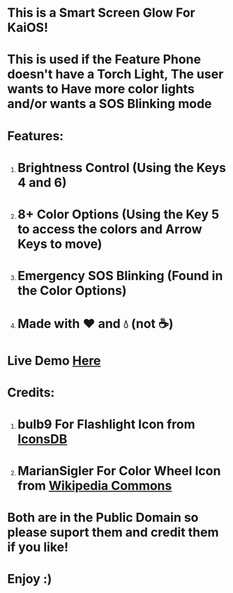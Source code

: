 <h1>This is a Smart Screen Glow For KaiOS!</h1>
<h1>This is used if the Feature Phone doesn't have a Torch Light, The user wants to Have more color lights and/or wants a SOS Blinking mode</h1>
<h1>Features:</h1>
<ol>
  <li><h1>Brightness Control (Using the Keys 4 and 6)</h1></li>
  <li><h1>8+ Color Options (Using the Key 5 to access the colors and Arrow Keys to move)</h1></li>
  <li><h1>Emergency SOS Blinking (Found in the Color Options)</h1></li>
  <li><h1>Made with ❤️ and 💧 (not ☕)</h1></li>
</ol>
<h1>Live Demo <a href='https://fnafrad.github.io/Smart-Glow-App/'>Here</a></h1>
<h1>Credits:</h1>
<ol>
  <li><h1>bulb9 For Flashlight Icon from <a href='https://www.iconsdb.com/black-icons/flashlight-icon.html'>IconsDB</a></h1></li>
  <li><h1>MarianSigler For Color Wheel Icon from <a href='https://commons.wikimedia.org/wiki/File:Colorwheel.svg'>Wikipedia Commons</a></h1></li>
</ol>
<h1>Both are in the Public Domain so please suport them and credit them if you like!</h1>
<h1>Enjoy :)</h1>
